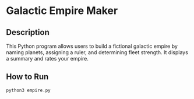 # Galactic Empire Maker

## Description
This Python program allows users to build a fictional galactic empire by naming planets, assigning a ruler, and determining fleet strength. It displays a summary and rates your empire.

## How to Run
```bash
python3 empire.py
